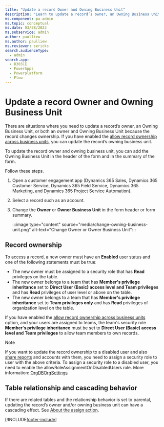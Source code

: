 ```yaml
---
title: "Update a record Owner and Owning Business Unit"
description: "Learn to update a record’s owner, an Owning Business Unit, or both an Owner and Owning Business Unit because the record changes ownership."
ms.component: pa-admin
ms.topic: conceptual
ms.date: 03/28/2023
ms.subservice: admin
author: paulliew
ms.author: paulliew
ms.reviewer: sericks
search.audienceType: 
  - admin
search.app:
  - D365CE
  - PowerApps
  - Powerplatform
  - Flow
---
```

# Update a record Owner and Owning Business Unit

There are situations where you need to update a record’s owner, an Owning Business Unit, or both an owner and Owning Business Unit because the record changes ownership. If you have enabled the [allow record ownership across business units](wp-security-cds.md#enable-the-matrix-data-access-structure), you can update the record’s owning business unit. 

To update the record owner and owning business unit, you can add the Owning Business Unit in the header of the form and in the summary of the form.

Follow these steps.

1. Open a customer engagement app (Dynamics 365 Sales, Dynamics 365 Customer Service, Dynamics 365 Field Service, Dynamics 365 Marketing, and Dynamics 365 Project Service Automation).

2. Select a record such as an account.

3. Change the **Owner** or **Owner Business Unit** in the form header or form summary.

   :::image type="content" source="media/change-owning-business-unit.png" alt-text="Change Owner or Owner Business Unit":::

## Record ownership
To access a record, a new owner must have an **Enabled** user status and one of the following statements must be true:

- The new owner must be assigned to a security role that has **Read** privileges on the table.
- The new owner belongs to a team that has **Member's privilege inheritance** set to **Direct User (Basic) access level and Team privileges** and has **Read** privileges of user level or above on the table.
- The new owner belongs to a team that has **Member's privilege inheritance** set to **Team privileges only** and has **Read** privileges of organization level on the table.

If you have enabled the [allow record ownership across business units](wp-security-cds.md#enable-the-matrix-data-access-structure) option, and your users are assigned to teams, the team's security role **Member's privilege inheritance** must be set to **Direct User (Basic) access level and Team privileges** to allow team members to own records.

> [!NOTE]
> If you want to update the record ownership to a disabled user and also [share reports](/dynamics365/customer-engagement/basics/share-report-users-teams) and accounts with them, you need to assign a security role to user with the above criteria. To assign a security role to a disabled user, you need to enable the allowRoleAssignmentOnDisabledUsers role. More information: [OrgDBOrgSettings](https://support.microsoft.com/help/2691237/orgdborgsettings-tool-for-microsoft-dynamics-crm)


## Table relationship and cascading behavior 

If there are related tables and the relationship behavior is set to parental, updating the record’s owner and/or owning business unit can have a cascading effect. See [About the assign action](/powerapps/developer/data-platform/configure-entity-relationship-cascading-behavior).


[!INCLUDE[footer-include](../includes/footer-banner.md)]
